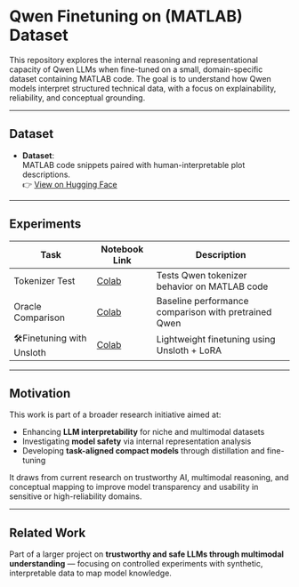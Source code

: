 # Qwen Finetuning on (MATLAB) Dataset

This repository explores the internal reasoning and representational capacity of Qwen LLMs when fine-tuned on a small, domain-specific dataset containing MATLAB code. The goal is to understand how Qwen models interpret structured technical data, with a focus on explainability, reliability, and conceptual grounding.

---

## Dataset

- **Dataset**:  
  MATLAB code snippets paired with human-interpretable plot descriptions.  
  👉 [View on Hugging Face](https://huggingface.co/datasets/philip120/RPOFES-dataset)

---

## Experiments

| Task                        | Notebook Link                                                                                   | Description                                           |
|-----------------------------|--------------------------------------------------------------------------------------------------|-------------------------------------------------------|
| Tokenizer Test           | [Colab](https://colab.research.google.com/drive/1rERnFmT16HUkwmwDt5YKpgPL5uv0CQXJ?usp=sharing)   | Tests Qwen tokenizer behavior on MATLAB code         |
| Oracle Comparison        | [Colab](https://colab.research.google.com/drive/1IEZKTnfRhPhBYzpSe1kEiBFdmygi1uwB?usp=sharing)   | Baseline performance comparison with pretrained Qwen |
| 🛠Finetuning with Unsloth | [Colab](https://colab.research.google.com/drive/1WHo2yAzJO9B21UsaKfGjZV2ZrRyhvKlQ?usp=sharing)   | Lightweight finetuning using Unsloth + LoRA          |

---

## Motivation

This work is part of a broader research initiative aimed at:

- Enhancing **LLM interpretability** for niche and multimodal datasets  
- Investigating **model safety** via internal representation analysis  
- Developing **task-aligned compact models** through distillation and fine-tuning  

It draws from current research on trustworthy AI, multimodal reasoning, and conceptual mapping to improve model transparency and usability in sensitive or high-reliability domains.

---

## Related Work

Part of a larger project on **trustworthy and safe LLMs through multimodal understanding** — focusing on controlled experiments with synthetic, interpretable data to map model knowledge.

